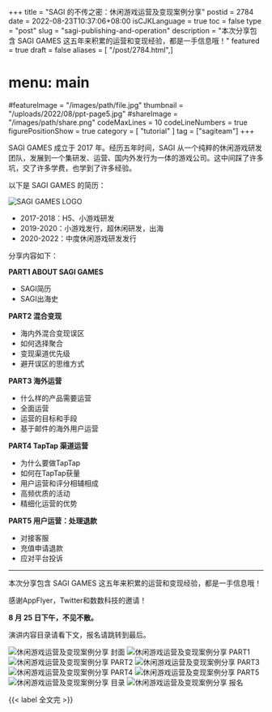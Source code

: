 +++
title = "SAGI 的不传之密：休闲游戏运营及变现案例分享"
postid = 2784
date = 2022-08-23T10:37:06+08:00
isCJKLanguage = true
toc = false
type = "post"
slug = "sagi-publishing-and-operation"
description = "本次分享包含 SAGI GAMES 这五年来积累的运营和变现经验，都是一手信息哦！"
featured = true
draft = false
aliases = [ "/post/2784.html",]
# menu: main
#featureImage = "/images/path/file.jpg"
thumbnail = "/uploads/2022/08/ppt-page5.jpg"
#shareImage = "/images/path/share.png"
codeMaxLines = 10
codeLineNumbers = true
figurePositionShow = true
category = [ "tutorial" ]
tag = ["sagiteam"]
+++

SAGI GAMES 成立于 2017 年。经历五年时间，SAGI 从一个纯粹的休闲游戏研发团队，发展到一个集研发、运营、国内外发行为一体的游戏公司。这中间踩了许多坑，交了许多学费，也学到了许多经验。

以下是 SAGI GAMES 的简历：<!--more-->

![SAGI GAMES LOGO](/uploads/2022/08/sagigames-logo.png)

- 2017-2018：H5、小游戏研发
- 2019-2020：小游戏发行，超休闲研发，出海
- 2020-2022：中度休闲游戏研发发行

分享内容如下：

**PART1 ABOUT SAGI GAMES**

- SAGI简历
- SAGI出海史

**PART2 混合变现**

- 海内外混合变现误区
- 如何选择聚合
- 变现渠道优先级
- 避开误区的思维方式

**PART3 海外运营**

- 什么样的产品需要运营
- 全面运营
- 运营的目标和手段
- 基于邮件的海外用户运营

**PART4 TapTap 渠道运营**

- 为什么要做TapTap
- 如何在TapTap获量
- 用户运营和评分相辅相成
- 高频优质的活动
- 精细化运营的优势

**PART5 用户运营：处理退款**

- 对接客服
- 充值申请退款
- 应对平台投诉

<hr>

本次分享包含 SAGI GAMES 这五年来积累的运营和变现经验，都是一手信息哦！

感谢AppFlyer，Twitter和数数科技的邀请！

**8 月 25 日下午，不见不散。**

演讲内容目录请看下文，报名请跳转到最后。

![休闲游戏运营及变现案例分享 封面](/uploads/2022/08/ppt-page1.jpg)
![休闲游戏运营及变现案例分享 PART1](/uploads/2022/08/ppt-page2.jpg)
![休闲游戏运营及变现案例分享 PART2](/uploads/2022/08/ppt-page3.jpg)
![休闲游戏运营及变现案例分享 PART3](/uploads/2022/08/ppt-page4.jpg)
![休闲游戏运营及变现案例分享 PART4](/uploads/2022/08/ppt-page5.jpg)
![休闲游戏运营及变现案例分享 PART5](/uploads/2022/08/ppt-page6.jpg)
![休闲游戏运营及变现案例分享 目录](/uploads/2022/08/ppt-page7.jpg)
![休闲游戏运营及变现案例分享 报名](/uploads/2022/08/ppt-page8.png)

{{< label 全文完 >}}